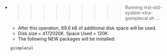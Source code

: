 * >>>>>>>>> Running inst-std-system-xtra-gsimplecal.sh ...
  * After this operation, 69.6 kB of additional disk space will be used.
  * Disk size = 4172020K. Space Used = 120K.
  * The following NEW packages will be installed:
  ```bash
  gsimplecal
  ```
